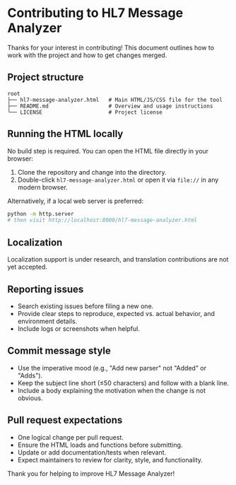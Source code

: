 # Contributing to HL7 Message Analyzer

Thanks for your interest in contributing! This document outlines how to work with the project and how to get changes merged.

## Project structure

```
root
├── hl7-message-analyzer.html   # Main HTML/JS/CSS file for the tool
├── README.md                   # Overview and usage instructions
└── LICENSE                     # Project license
```

## Running the HTML locally

No build step is required. You can open the HTML file directly in your browser:

1. Clone the repository and change into the directory.
2. Double-click `hl7-message-analyzer.html` or open it via `file://` in any modern browser.

Alternatively, if a local web server is preferred:

```bash
python -m http.server
# then visit http://localhost:8000/hl7-message-analyzer.html
```

## Localization

Localization support is under research, and translation contributions are not yet accepted.

## Reporting issues

- Search existing issues before filing a new one.
- Provide clear steps to reproduce, expected vs. actual behavior, and environment details.
- Include logs or screenshots when helpful.

## Commit message style

- Use the imperative mood (e.g., "Add new parser" not "Added" or "Adds").
- Keep the subject line short (≤50 characters) and follow with a blank line.
- Include a body explaining the motivation when the change is not obvious.

## Pull request expectations

- One logical change per pull request.
- Ensure the HTML loads and functions before submitting.
- Update or add documentation/tests when relevant.
- Expect maintainers to review for clarity, style, and functionality.

Thank you for helping to improve HL7 Message Analyzer!
